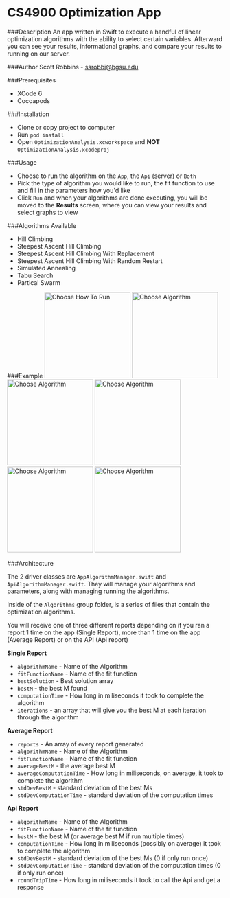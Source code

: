 # CS4900 Optimization App

###Description
An app written in Swift to execute a handful of linear optimization algorithms with the ability to select certain variables. Afterward you can see your results, informational graphs, and compare your results to running on our server.

###Author
Scott Robbins - ssrobbi@bgsu.edu

###Prerequisites
* XCode 6
* Cocoapods

###Installation
* Clone or copy project to computer
* Run `pod install`
* Open `OptimizationAnalysis.xcworkspace` and **NOT** `OptimizationAnalysis.xcodeproj`

###Usage
* Choose to run the algorithm on the `App`, the `Api` (server) or `Both`
* Pick the type of algorithm you would like to run, the fit function to use and fill in the parameters how you'd like
* Click `Run` and when your algorithms are done executing, you will be moved to the **Results** screen, where you can view your results and select graphs to view

###Algorithms Available
* Hill Climbing
* Steepest Ascent Hill Climbing
* Steepest Ascent Hill Climbing With Replacement
* Steepest Ascent Hill Climbing With Random Restart
* Simulated Annealing
* Tabu Search
* Partical Swarm

###Example
<img src="https://github.com/ScottRobbins/OptimizationApp/blob/master/OptimizationAnalysis/iOS%20Simulator%20Screen%20Shot%20May%207%2C%202015%2C%201.31.51%20AM.png" alt="Choose How To Run" width="200" float="left"/>
<img src="https://github.com/ScottRobbins/OptimizationApp/blob/master/OptimizationAnalysis/iOS%20Simulator%20Screen%20Shot%20May%207%2C%202015%2C%201.32.05%20AM.png" alt="Choose Algorithm" width="200" float="left"/>
<img src="https://github.com/ScottRobbins/OptimizationApp/blob/master/OptimizationAnalysis/iOS%20Simulator%20Screen%20Shot%20May%207%2C%202015%2C%201.32.15%20AM.png" alt="Choose Algorithm" width="200" float="left"/>
<img src="https://github.com/ScottRobbins/OptimizationApp/blob/master/OptimizationAnalysis/iOS%20Simulator%20Screen%20Shot%20May%207%2C%202015%2C%201.32.56%20AM.png" alt="Choose Algorithm" width="200" float="left"/>
<img src="https://github.com/ScottRobbins/OptimizationApp/blob/master/OptimizationAnalysis/iOS%20Simulator%20Screen%20Shot%20May%207%2C%202015%2C%201.33.02%20AM.png" alt="Choose Algorithm" width="200" float="left"/>
<img src="https://github.com/ScottRobbins/OptimizationApp/blob/master/OptimizationAnalysis/iOS%20Simulator%20Screen%20Shot%20May%207%2C%202015%2C%201.33.16%20AM.png" alt="Choose Algorithm" width="200" float="left"/>

###Architecture

The 2 driver classes are `AppAlgorithmManager.swift` and `ApiAlgorithmManager.swift`. They will manage your algorithms and parameters, along with managing running the algorithms.

Inside of the `Algorithms` group folder, is a series of files that contain the optimization algorithms.

You will receive one of three different reports depending on if you ran a report 1 time on the app (Single Report), more than 1 time on the app (Average Report) or on the API (Api report)

**Single Report**
* `algorithmName` - Name of the Algorithm
* `fitFunctionName` - Name of the fit function
* `bestSolution` - Best solution array
* `bestM` - the best M found
* `computationTime` - How long in miliseconds it took to complete the algorithm
* `iterations` - an array that will give you the best M at each iteration through the algorithm

**Average Report**
* `reports` - An array of every report generated
* `algorithmName` - Name of the Algorithm
* `fitFunctionName` - Name of the fit function
* `averageBestM` - the average best M 
* `averageComputationTime` - How long in miliseconds, on average, it took to complete the algorithm
* `stdDevBestM` - standard deviation of the best Ms
* `stdDevComputationTime` - standard deviation of the computation times

**Api Report**
* `algorithmName` - Name of the Algorithm
* `fitFunctionName` - Name of the fit function
* `bestM` - the best M (or average best M if run multiple times)
* `computationTime` - How long in miliseconds (possibly on average) it took to complete the algorithm
* `stdDevBestM` - standard deviation of the best Ms (0 if only run once)
* `stdDevComputationTime` - standard deviation of the computation times (0 if only run once)
* `roundTripTime` - How long in miliseconds it took to call the Api and get a response
